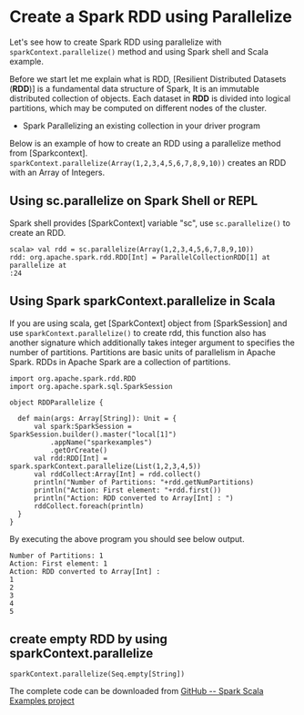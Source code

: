 
Create a Spark RDD using Parallelize
====================================


Let's see how to create Spark RDD using parallelize with
`sparkContext.parallelize()` method and using Spark shell and Scala
example.

Before we start let me explain what is RDD, [Resilient Distributed
Datasets (**RDD**)] is
a fundamental data structure of Spark, It is an immutable distributed
collection of objects. Each dataset in **RDD** is divided into logical
partitions, which may be computed on different nodes of the cluster.



-   Spark Parallelizing an existing collection in your driver program

Below is an example of how to create an RDD using a parallelize method
from
[Sparkcontext].
`sparkContext.parallelize(Array(1,2,3,4,5,6,7,8,9,10))` creates an RDD
with an Array of Integers.

**Using sc.parallelize on Spark Shell or REPL**
-----------------------------------------------

Spark shell provides
[SparkContext]
variable "sc", use `sc.parallelize()` to create an RDD.




```
scala> val rdd = sc.parallelize(Array(1,2,3,4,5,6,7,8,9,10))
rdd: org.apache.spark.rdd.RDD[Int] = ParallelCollectionRDD[1] at parallelize at
:24
```



**Using Spark sparkContext.parallelize** in Scala
-------------------------------------------------

If you are using scala, get
[SparkContext]
object from
[SparkSession]
and use `sparkContext.parallelize()` to create rdd, this function also
has another signature which additionally takes integer argument to
specifies the number of partitions. Partitions are basic units of
parallelism in Apache Spark. RDDs in Apache Spark are a collection of
partitions.

```
import org.apache.spark.rdd.RDD
import org.apache.spark.sql.SparkSession

object RDDParallelize {

  def main(args: Array[String]): Unit = {
      val spark:SparkSession = SparkSession.builder().master("local[1]")
          .appName("sparkexamples")
          .getOrCreate()
      val rdd:RDD[Int] = spark.sparkContext.parallelize(List(1,2,3,4,5))
      val rddCollect:Array[Int] = rdd.collect()
      println("Number of Partitions: "+rdd.getNumPartitions)
      println("Action: First element: "+rdd.first())
      println("Action: RDD converted to Array[Int] : ")
      rddCollect.foreach(println)
  }
}
```



By executing the above program you should see below output.


```
Number of Partitions: 1
Action: First element: 1
Action: RDD converted to Array[Int] : 
1
2
3
4
5
```



create empty RDD by using **sparkContext.parallelize**
------------------------------------------------------

```
sparkContext.parallelize(Seq.empty[String])
```



The complete code can be downloaded from [GitHub -- Spark Scala Examples
project](https://github.com/fenago/spark-scala-examples/tree/master/src/main/scala/com/sparkbyexamples/spark/rdd/RDDFromParallelizeRange.scala)

